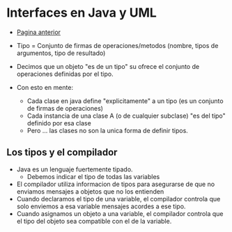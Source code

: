 # Interfaces en Java y UML
- [Pagina anterior](/OO1/)

- Tipo = Conjunto de firmas de operaciones/metodos (nombre, tipos de argumentos, tipo de resultado)
- Decimos que un objeto "es de un tipo" su ofrece el conjunto de operaciones definidas por el tipo.
- Con esto en mente:
  - Cada clase en java define "explicitamente" a un tipo (es un conjunto de firmas de operaciones)
  - Cada instancia de una clase A (o de cualquier subclase) "es del tipo" definido por esa clase
  - Pero ...  las clases no son la unica forma de definir tipos.

## Los tipos y el compilador

- Java es un lenguaje fuertemente tipado.
  - Debemos indicar el tipo de todas las variables
- El compilador utiliza informacion de tipos para asegurarse de que no enviamos mensajes a objetos que no los entienden
- Cuando declaramos el tipo de una variable, el compilador controla que solo enviemos a esa variable mensajes acordes a ese tipo.
- Cuando asignamos un objeto a una variable, el compilador controla que el tipo del objeto sea compatible con el de la variable.

